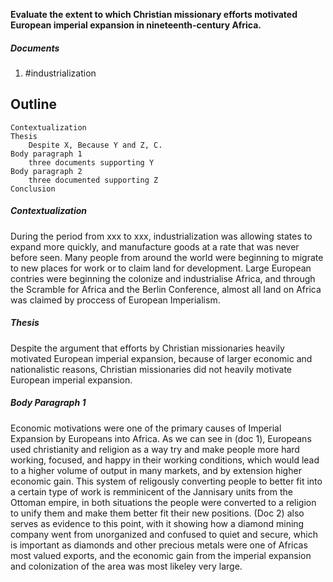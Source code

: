 
**Evaluate the extent to which Christian missionary efforts motivated European imperial expansion in nineteenth-century Africa.**

##### Documents
1. #industrialization


## Outline
	Contextualization
	Thesis
		Despite X, Because Y and Z, C.
	Body paragraph 1
		three documents supporting Y
	Body paragraph 2
		three documented supporting Z	
	Conclusion


##### Contextualization
During the period from xxx to xxx, industrialization was allowing states to expand more quickly, and manufacture goods at a rate that was never before seen. Many people from around the world were beginning to migrate to new places for work or to claim land for development. Large European contries were beginning the colonize and industrialise Africa, and through the Scramble for Africa and the Berlin Conference, almost all land on Africa was claimed by proccess of European Imperialism.

##### Thesis
Despite the argument that efforts by Christian missionaries heavily motivated European imperial expansion, because of larger economic and nationalistic reasons, Christian missionaries did not heavily motivate European imperial expansion.

##### Body Paragraph 1
Economic motivations were one of the primary causes of Imperial Expansion by Europeans into Africa. As we can see in (doc 1), Europeans used christianity and religion as a way try and make people more hard working, focused, and happy in their working conditions, which would lead to a higher volume of output in many markets, and by extension higher economic gain. This system of religously converting people to better fit into a certain type of work is remminicent of the Jannisary units from the Ottoman empire, in both situations the people were converted to a religion to unify them and make them better fit their new positions. (Doc 2) also serves as evidence to this point, with it showing how a diamond mining company went from unorganized and confused to quiet and secure, which is important as diamonds and other precious metals were one of Africas most valued exports, and the economic gain from the imperial expansion and colonization of the area was most likeley very large.

